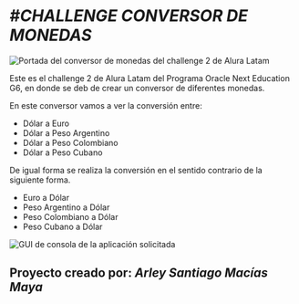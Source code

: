 <h1 aling="center"><em> #CHALLENGE CONVERSOR DE MONEDAS </em></h1>

![Portada del conversor de monedas del challenge 2 de Alura Latam](https://github.com/Thiagom97092/Conversor-de-Moneda-Challenge-ONE/assets/157233762/a503363f-32b6-4a53-b86c-3fea2c15424a)

Este es el challenge 2 de Alura Latam del Programa Oracle Next Education G6, en donde se deb de crear un conversor de diferentes monedas. 

En este conversor vamos a ver la conversión entre: 
<ul>
  <li>
    Dólar a Euro
  </li>
  <li>
    Dólar a Peso Argentino
  </li>
  <li>
    Dólar a Peso Colombiano
  </li>
  <li>
    Dólar a Peso Cubano
  </li>
</ul>

De igual forma se realiza la conversión en el sentido contrario de la siguiente forma. 
<ul>
  <li>
    Euro a Dólar
  </li>
  <li>
   Peso Argentino a  Dólar
  </li>
  <li>
    Peso Colombiano a Dólar
  </li>
  <li>
    Peso Cubano a Dólar
  </li>
</ul>

![GUI de consola de la aplicación solicitada](https://github.com/Thiagom97092/Conversor-de-Moneda-Challenge-ONE/assets/157233762/97c20175-4b37-48d1-8a42-045a0f5e2a3f)

<h2>Proyecto creado por: <em>Arley Santiago Macías Maya</em></h2>
